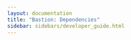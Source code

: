 ```yaml
---
layout: documentation
title: "Bastion: Dependencies"
sidebar: sidebars/developer_guide.html
---
```

